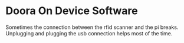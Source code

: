 # Doora On Device Software

Sometimes the connection between the rfid scanner and the pi breaks. Unplugging and plugging the usb connection helps most of the time.
